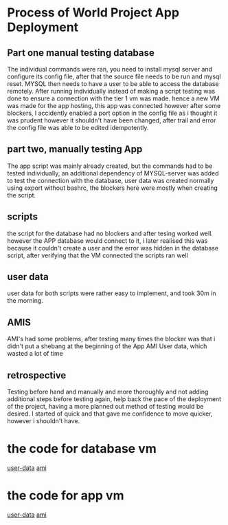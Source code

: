 # Process of World Project App Deployment
## Part one manual testing database
The individual commands were ran, you need to install mysql server and configure its config file, after that the source file needs to be run and mysql reset. MYSQL then needs to have a user to be able to access the database remotely. After running individually instead of making a script testing was done to ensure a connection with the tier 1 vm was made. hence a new VM was made for the app hosting, this app was connected however after some blockers, I accidently enabled a port option in the config file as i thought it  was prudent however it shouldn't have been changed, after trail and error the config file was able to be edited idempotently.
## part two, manually testing App
The app script was mainly already created, but the commands had to be tested individually, an additional dependency of MYSQL-server was added to test the connection with the database, user data was created normally using export without bashrc, the blockers here were mostly when creating the script.
## scripts
the script for the database had no blockers and after tesing worked well. however the APP database would connect to it, i later realised this was because it couldn't create a user and the error was hidden in the database script, after verifying that the VM connected the scripts ran well
## user data
user data for both scripts were rather easy to implement, and took 30m in the morning.
## AMIS
AMI's had some problems, after testing many times the blocker was that i didn't put a shebang at the beginning of the App AMI User data, which wasted a lot of time
## retrospective
Testing before hand and manually and more thoroughly and not adding additional steps before testing again, help back the pace of the deployment of the project, having a more planned out method of testing would be desired. I started of quick and that gave me confidence to move quicker, however i shouldn't have.
# the code for database vm
[user-data](data-user-data.md)
[ami](data-ami.md)
# the code for app vm
[user-data](app-user-data.md)
[ami](app-ami.md)